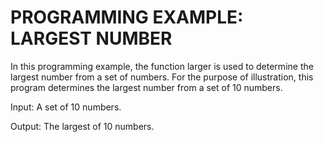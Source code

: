 # PROGRAMMING EXAMPLE: LARGEST NUMBER

In this programming example, the function larger is used to determine the largest number from a set of numbers. For the purpose of illustration, this program determines the largest number from a set of 10 numbers. 

Input: A set of 10 numbers.

Output: The largest of 10 numbers.